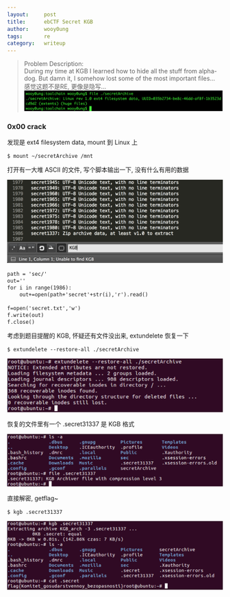 ```yaml
---
layout:     post
title:      ebCTF Secret KGB
author:     wooy0ung
tags: 		re
category:  	writeup
---
```



>Problem Description:  
>During my time at KGB I learned how to hide all the stuff from alpha-dog. But damn it, I somehow lost some of the most important files...  
>感觉这题不是RE, 更像是隐写...
![](/assets/img/writeup/2017-09-17-ebctf-secret-kgb/0x00.png)
<!-- more -->


### 0x00 crack

发现是 ext4 filesystem data, mount 到 Linux 上

```
$ mount ~/secretArchive /mnt
```

打开有一大堆 ASCII 的文件, 写个脚本输出一下, 没有什么有用的数据

![](/assets/img/writeup/2017-09-17-ebctf-secret-kgb/0x01.png)

```
path = 'sec/'
out=''
for i in range(1986):
    out+=open(path+'secret'+str(i),'r').read()

f=open('secret.txt','w')
f.write(out)
f.close()
```

考虑到题目提醒的 KGB, 怀疑还有文件没出来, extundelete 恢复一下

```
$ extundelete --restore-all ./secretArchive
```

![](/assets/img/writeup/2017-09-17-ebctf-secret-kgb/0x02.png)

恢复的文件里有一个 .secret31337 是 KGB 格式

![](/assets/img/writeup/2017-09-17-ebctf-secret-kgb/0x03.png)

直接解密, getflag~

```
$ kgb .secret31337
```

![](/assets/img/writeup/2017-09-17-ebctf-secret-kgb/0x04.png)